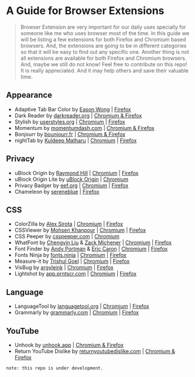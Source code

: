 # A Guide for Browser Extensions

> Browser Extension are very important for our daily uses specially for someone like me who uses browser most of the time. In this guide we will be listing a few extensions for both Firefox and Chromium based browsers. And, the extensions are going to be in different categories so that it will be easy to find out any specific one. Another thing is not all extensions are available for both Firefox and Chromium browsers. And, maybe we still do not know! Feel free to contribute on this repo! It is really appreciated. And it may help others and save their valuable time.

## Appearance

- Adaptive Tab Bar Color by [Eason Wong](https://github.com/easonwong-de) | [Firefox](https://addons.mozilla.org/en-US/firefox/addon/adaptive-tab-bar-colour/)
- Dark Reader by [darkreader.org](https://darkreader.org/) | [Chromium & Firefox](https://darkreader.org/)
- Stylish by [userstyles.org](https://userstyles.org/) | [Chromium](https://chromewebstore.google.com/detail/stylish-custom-themes-for/fjnbnpbmkenffdnngjfgmeleoegfcffe) | [Firefox](https://addons.mozilla.org/en-US/firefox/addon/stylish/)
- Momentum by [momentumdash.com](https://momentumdash.com/) | [Chromium & Firefox](https://momentumdash.com/)
- Bonjourr by [bounjourr.fr](https://bonjourr.fr/) | [Chromium & Firefox](https://bonjourr.fr/)
- nightTab by [Kuldeep Matharu](https://github.com/zombieFox) | [Chromium](https://chromewebstore.google.com/detail/nighttab/hdpcadigjkbcpnlcpbcohpafiaefanki) | [Firefox](https://addons.mozilla.org/en-US/firefox/addon/nighttab/)

## Privacy

- uBlock Origin by [Raymond Hill](https://github.com/gorhill) | [Chromium](https://chromewebstore.google.com/detail/ublock-origin/cjpalhdlnbpafiamejdnhcphjbkeiagm) | [Firefox](https://addons.mozilla.org/en-US/firefox/addon/ublock-origin/)
- uBlock Origin Lite by [uBlock Origin](https://github.com/uBlockOrigin) | [Chromium](https://chromewebstore.google.com/detail/ublock-origin-lite/ddkjiahejlhfcafbddmgiahcphecmpfh)
- Privacy Badger by [eef.org](https://www.eef.org) | [Chromium](https://chromewebstore.google.com/detail/privacy-badger/pkehgijcmpdhfbdbbnkijodmdjhbjlgp) | [Firefox](https://addons.mozilla.org/en-US/firefox/addon/privacy-badger17/)
- Chameleon by [sereneblue](https://github.com/sereneblue) | [Firefox](https://addons.mozilla.org/en-US/firefox/addon/chameleon-ext/)

## CSS

- ColorZilla by [Alex Sirota](https://www.iosart.com/) | [Chromium](https://chromewebstore.google.com/detail/colorzilla/bhlhnicpbhignbdhedgjhgdocnmhomnp) | [Firefox](https://addons.mozilla.org/en-US/firefox/addon/colorzilla/)
- CSSViewer by [Mohsen Khanpour](https://github.com/mohsenkhanpour) | [Chromium](https://chromewebstore.google.com/detail/cssviewer/ggfgijbpiheegefliciemofobhmofgce) | [Firefox](https://chromewebstore.google.com/detail/colorzilla/bhlhnicpbhignbdhedgjhgdocnmhomnp)
- CSS Peeper by [csspeeper.com](https://csspeeper.com/) | [Chromium](https://chromewebstore.google.com/detail/css-peeper/mbnbehikldjhnfehhnaidhjhoofhpehk)
- WhatFont by [Chengyin Liu](https://chengyinliu.com/) & [Zack Michener](https://zjm.me/) | [Chromium](https://chromewebstore.google.com/detail/whatfont/jabopobgcpjmedljpbcaablpmlmfcogm) | [Firefox](https://addons.mozilla.org/en-US/firefox/addon/zjm-whatfont/)
- Font Finder by [Andy Portman](https://github.com/andy-portmen) & [Eric Caron](https://x.com/ecaron) | [Chromium](https://chromewebstore.google.com/detail/font-finder/bhiichidigehdgphoambhjbekalahgha) | [Firefox](https://addons.mozilla.org/en-US/firefox/addon/font-inspect/)
- Fonts Ninja by [fonts.ninja](https://fonts.ninja/) | [Chromium](https://chromewebstore.google.com/detail/fonts-ninja/eljapbgkmlngdpckoiiibecpemleclhh) | [Firefox](https://addons.mozilla.org/en-US/firefox/addon/fonts-ninja/)
- Measure-it by [Trishul Goel](https://x.com/trishulgoel) | [Chromium](https://chromewebstore.google.com/detail/Measure-it/jocbgkoackihphodedlefohapackjmna) | [Firefox]()
- VisBug by [argyleink](https://nerdy.dev/) | [Chromium](https://chromewebstore.google.com/detail/visbug/cdockenadnadldjbbgcallicgledbeoc) | [Firefox](https://addons.mozilla.org/en-US/firefox/addon/visbug/)
- Lightshot by [app.prntscr.com](https://app.prntscr.com/) | [Chromium](https://chromewebstore.google.com/detail/lightshot-screenshot-tool/mbniclmhobmnbdlbpiphghaielnnpgdp) | [Firefox](https://addons.mozilla.org/en-US/firefox/addon/lightshot/)

## Language
- LanguageTool by [languagetool.org](https://languagetool.org/) | [Chromium](https://chromewebstore.google.com/detail/ai-grammar-checker-paraph/oldceeleldhonbafppcapldpdifcinji) | [Firefox](https://addons.mozilla.org/en-US/firefox/addon/languagetool/)
- Grammarly by [grammarly.com](https://www.grammarly.com/) | [Chromium](https://chromewebstore.google.com/detail/grammarly-ai-writing-and/kbfnbcaeplbcioakkpcpgfkobkghlhen) | [Firefox](https://addons.mozilla.org/en-US/firefox/addon/grammarly-1/)

## YouTube
- Unhook by [unhook.app](https://unhook.app/) | [Chromium & Firefox](https://unhook.app/)
- Return YouTube Dislike by [returnyoutubedislike.com](https://returnyoutubedislike.com/) | [Chromium & Firefox](https://returnyoutubedislike.com/)

`note: this repo is under development.`
